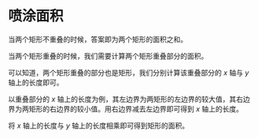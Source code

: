 # 喷涂面积

当两个矩形不重叠的时候，答案即为两个矩形的面积之和。

当两个矩形重叠的时候，我们需要计算两个矩形重叠部分的面积。

可以知道，两个矩形重叠的部分也是矩形，我们分别计算该重叠部分的 $x$ 轴与 $y$ 轴上的长度即可。

以重叠部分的 $x$ 轴上的长度为例，其左边界为两矩形的左边界的较大值，其右边界为两矩形的右边界的较小值。用右边界减去左边界即可得到 $x$ 轴上的长度。

将 $x$ 轴上的长度与 $y$ 轴上的长度相乘即可得到矩形的面积。

